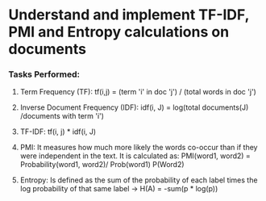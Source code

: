 # Understand and implement TF-IDF, PMI and Entropy calculations on documents

### Tasks Performed:
1. Term Frequency (TF): tf(i,j) = (term 'i' in doc 'j') / (total words in doc 'j')

2. Inverse Document Frequency (IDF): idf(i, J) = log(total documents(J) /documents with term 'i')

3. TF-IDF: tf(i, j) * idf(i, J)

4. PMI: It measures how much more likely the words co-occur than if they were independent in the text. It is calculated as: PMI(word1, word2) = Probability(word1, word2)/ Prob(word1) P(Word2)

5. Entropy: Is defined as the sum of the probability of each label times the log probability of that same label -> H(A) = -sum(p * log(p))
